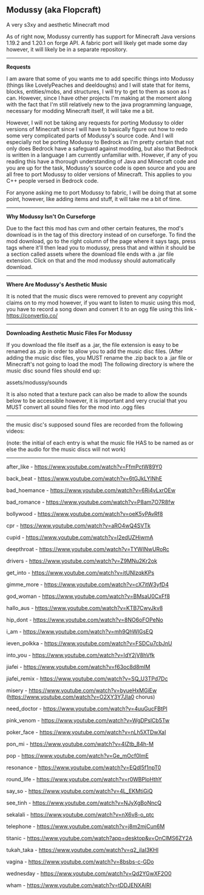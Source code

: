 Modussy (aka Flopcraft)
---
A very s3xy and aesthetic Minecraft mod

As of right now, Modussy currently has support for Minecraft Java versions 1.19.2 and 1.20.1 on forge API.
A fabric port will likely get made some day however, it will likely be in a separate repository.

---
**Requests**

I am aware that some of you wants me to add specific things into Modussy (things like LovelyPeaches
and deeldoughs) and I will state that for items, blocks, entities/mobs, and structures, I will try
to get to them as soon as I can. However, since I have other projects I'm making at the moment along
with the fact that I'm still relatively new to the java programming language, necessary for modding
Minecraft itself, it will take me a bit.

However, I will not be taking any requests for porting Modussy to older versions of Minecraft since
I will have to basically figure out how to redo some very complicated parts of Modussy's source code.
And I will especially not be porting Modussy to Bedrock as I'm pretty certain that not only does
Bedrock have a safeguard against modding, but also that Bedrock is written in a language I am currently
unfamiliar with. However, if any of you reading this have a thorough understanding of Java and Minecraft
code and you are up for the task, Modussy's source code is open source and you are all free to port
Modussy to older versions of Minecraft. This applies to you C++ people versed in Bedrock code.

For anyone asking me to port Modussy to fabric, I will be doing that at some point, however, like adding
items and stuff, it will take me a bit of time.

___
**Why Modussy Isn't On Curseforge**

Due to the fact this mod has cvm and other certain features, the mod's download is in the tag of this
directory instead of on curseforge. To find the mod download, go to the right column of the page where
it says tags, press tags where it'll then lead you to modussy, press that and within it should
be a section called assets where the download file ends with a .jar file extension. Click on that
and the mod modussy should automatically download.

___
**Where Are Modussy's Aesthetic Music**

It is noted that the music discs were removed to prevent any copyright claims on to my mod
however, if you want to listen to music using this mod, you have to record a song down and
convert it to an ogg file using this link - https://convertio.co/

___
**Downloading Aesthetic Music Files For Modussy**

If you download the file itself as a .jar, the file extension is easy to be renamed as .zip in order
to allow you to add the music disc files. (After adding the music disc files, you MUST rename the .zip
back to a .jar file or Minecraft's not going to load the mod)
The following directory is where the music disc sound files should end up:

assets/modussy/sounds

It is also noted that a texture pack can also be made to allow the sounds below to be accessible
however, it is important and very crucial that you MUST convert all sound files for the mod into .ogg files

___
the music disc's supposed sound files are recorded from the following videos:

(note: the initial of each entry is what the music file HAS to be named as or else the audio for the music discs
will not work)
___
after_like - https://www.youtube.com/watch?v=FfmPctW89Y0

back_beat - https://www.youtube.com/watch?v=6tGJkLYINhE

bad_hoemance - https://www.youtube.com/watch?v=6Ri4vLxrOEw

bad_romance - https://www.youtube.com/watch?v=P8am7O7R8fw

bollywood - https://www.youtube.com/watch?v=oeK5yPAvRf8

cpr - https://www.youtube.com/watch?v=aRO4wQ4SVTk

cupid - https://www.youtube.com/watch?v=I2edUZHiwmA

deepthroat - https://www.youtube.com/watch?v=TYWINwURoRc

drivers - https://www.youtube.com/watch?v=Z9MNu2Kr2ok

get_into - https://www.youtube.com/watch?v=itUNIzqkKPs

gimme_more - https://www.youtube.com/watch?v=cX7itW3yfD4

god_woman - https://www.youtube.com/watch?v=BMsaU0CxFf8

hallo_aus - https://www.youtube.com/watch?v=KTB7CwyJkv8

hip_dont - https://www.youtube.com/watch?v=8NO6oFOPeNo

i_am - https://www.youtube.com/watch?v=mh9QhWIGsEQ

ieven_polkka - https://www.youtube.com/watch?v=FSDCu7cbJnU

into_you - https://www.youtube.com/watch?v=IdY2jV8hVfk

jiafei - https://www.youtube.com/watch?v=f63oc8d8mIM

jiafei_remix - https://www.youtube.com/watch?v=SQ_U3TPd7Dc

misery - https://www.youtube.com/watch?v=byueHxMGiEw (https://www.youtube.com/watch?v=O2XY3Y7JIa0 chorus)

need_doctor - https://www.youtube.com/watch?v=4uuGucFBtPI

pink_venom - https://www.youtube.com/watch?v=WgDPslCb5Tw

poker_face - https://www.youtube.com/watch?v=nLh5XTDwXaI

pon_mi - https://www.youtube.com/watch?v=4IZtb_84h-M

pop - https://www.youtube.com/watch?v=Ge_mOcf0ImE

resonance - https://www.youtube.com/watch?v=EQdl5f1npT0

round_life - https://www.youtube.com/watch?v=r0WBPloHthY

say_so - https://www.youtube.com/watch?v=4L_EKMtiGiQ

see_tinh - https://www.youtube.com/watch?v=NJyXgBoNncQ

sekalali - https://www.youtube.com/watch?v=nX6v8-o_ptc

telephone - https://www.youtube.com/watch?v=j8m2mjCun6M

titanic - https://www.youtube.com/watch?app=desktop&v=OnClMS6ZY2A

tukah_taka - https://www.youtube.com/watch?v=q2_iIaI3KHI

vagina - https://www.youtube.com/watch?v=8bsbs-c-GDo

wednesday - https://www.youtube.com/watch?v=Qd2YGwXF2O0

wham - https://www.youtube.com/watch?v=tDDJENXAlRI
